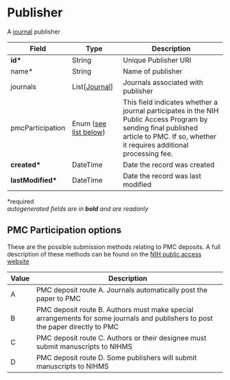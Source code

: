 # Publisher

A [journal](Journal.md) publisher

| Field  		| Type  		| Description |
| ------------- | ------------- | ------------- |
| __id*__ | String | Unique Publisher URI |
| name* | String | Name of publisher |
| journals | List[[Journal](Journal.md)] | Journals associated with publisher |
| pmcParticipation | Enum ([see list below](#pmc-participation-options)) | This field indicates whether a journal participates in the NIH Public Access Program by sending final published article to PMC. If so, whether it requires additional processing fee. |
| __created*__ | DateTime | Date the record was created |
| __lastModified*__ | DateTime | Date the record was last modified |

*required  
_autogenerated fields are in **bold** and are readonly_

## PMC Participation options

These are the possible submission methods relating to PMC deposits. A full description of these methods can be found on the [NIH public access website](https://publicaccess.nih.gov/submit_process.htm)

| Value  		| Description |
| ------------- | ------------- | 
| A | PMC deposit route A. Journals automatically post the paper to PMC |
| B | PMC deposit route B. Authors must make special arrangements for some journals and publishers to post the paper directly to PMC |
| C | PMC deposit route C. Authors or their designee must submit manuscripts to NIHMS |
| D | PMC deposit route D. Some publishers will submit manuscripts to NIHMS |